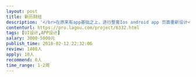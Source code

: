 ```yaml
---                
layout: post       
title: 新历财经           
description: '</br>在原来有app基础之上，进行整套Ios android app 页面重新设计</br></br>包括</br>1.主页</br>2.分页</br>3.开屏页面</br>4.字体设计 字体大小类型标注清晰</br>5.Icon设计</br>6.要求尺寸，px/pt标注清晰</br>7.Color code 标注清晰</br>8.中央美院优先</br>'     
contenturl: https://pro.lagou.com/project/6332.html      
tags: [UI设计,APP设计]            
salary: 3000-5000元          
publish_time: 2018-02-12 22:32:06         
review: 1408人                   
apply: 10人                   
recommend: 0人                   
time_range: 1-2周              
---                 
```

